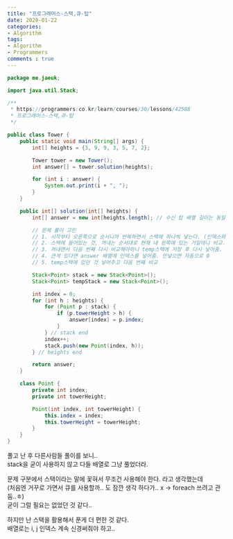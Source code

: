 ```yaml
---
title: "프로그래머스-스택,큐-탑"
date: 2020-01-22
categories: 
- Algorithm
tags:
- Algorithm 
- Programmers
comments : true
---
```



~~~java
package me.jaeuk;

import java.util.Stack;

/**
 * https://programmers.co.kr/learn/courses/30/lessons/42588
 * 프로그래머스-스택,큐-탑
 */

public class Tower {
    public static void main(String[] args) {
        int[] heights = {3, 9, 9, 3, 5, 7, 2};

        Tower tower = new Tower();
        int answer[] = tower.solution(heights);

        for (int i : answer) {
            System.out.print(i + ", ");
        }
    }

    public int[] solution(int[] heights) {
        int[] answer = new int[heights.length]; // 수신 탑 배열 길이는 동일

        // 문제 풀이 고민
        // 1. 시작부터 오른쪽으로 순서니까 반복하면서 스택에 하나씩 넣는다. (인덱스와 탑 높이)
        // 2. 스택에 들어있는 것, 꺼내는 순서대로 현재 내 왼쪽에 있는 거일테니 비교.
        // 3. 꺼내면서 다음 번째 다시 비교해야하니 temp스택에 저장 후 다시 넣어줌. -> stack 도 foreach 가능해서 굳이 필요 없었음.
        // 4. 큰게 있다면 answer 배열에 인덱스를 넣어줌. 안넣으면 자동으로 0
        // 5. temp스택에 있던 것 넣어주고 다음 번째 비교

        Stack<Point> stack = new Stack<Point>();
        Stack<Point> tempStack = new Stack<Point>();

        int index = 0;
        for (int h : heights) {
            for (Point p : stack) {
                if (p.towerHeight > h) {
                    answer[index] = p.index;
                }
            } // stack end
            index++;
            stack.push(new Point(index, h));
        } // heights end

        return answer;
    }

    class Point {
        private int index;
        private int towerHeight;

        Point(int index, int towerHeight) {
            this.index = index;
            this.towerHeight = towerHeight;
        }
    }
}
~~~


풀고 난 후 다른사람들 풀이를 보니..        
stack을 굳이 사용하지 않고 다들 배열로 그냥 풀었더라.               

문제 구분에서 스택이라는 말에 꽃혀서 무조건 사용해야 한다. 라고 생각했는데       
(처음엔 거꾸로 가면서 큐를 사용할까.. 도 잠깐 생각 하다가.. x -> foreach 쓰려고 관둠..ㅎ)     
굳이 그럴 필요는 없었던 것 같다..    

하지만 난 스택을 활용해서 푼게 더 편한 것 같다.        
배열로는 i, j 인덱스 계속 신경써줘야 하고..        

